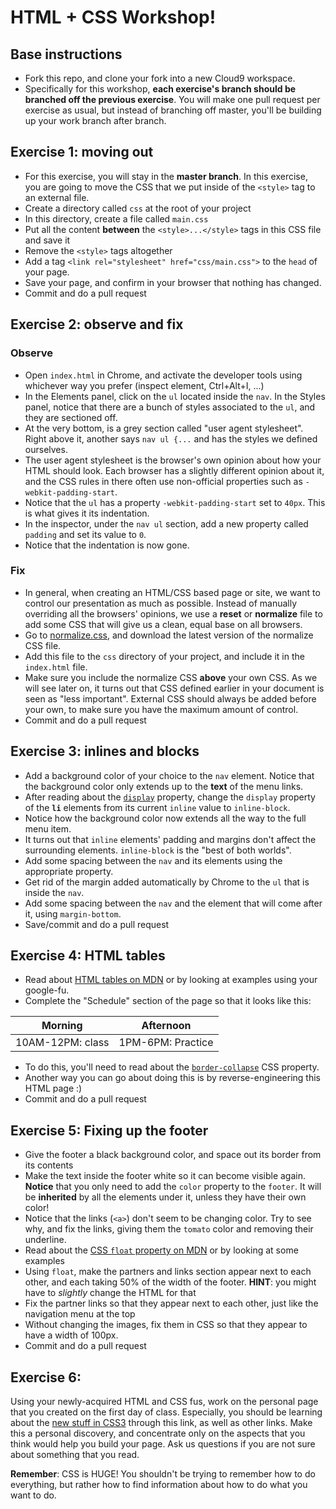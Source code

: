 # HTML + CSS Workshop!

## Base instructions
* Fork this repo, and clone your fork into a new Cloud9 workspace.
* Specifically for this workshop, **each exercise's branch should be branched off the previous exercise**. You will make
one pull request per exercise as usual, but instead of branching off master, you'll be building up your work branch
after branch.

## Exercise 1: moving out
* For this exercise, you will stay in the **master branch**. In this exercise, you are going to move the CSS that
we put inside of the `<style>` tag to an external file.
* Create a directory called `css` at the root of your project
* In this directory, create a file called `main.css`
* Put all the content **between** the `<style>...</style>` tags in this CSS file and save it
* Remove the `<style>` tags altogether
* Add a tag `<link rel="stylesheet" href="css/main.css">` to the `head` of your page.
* Save your page, and confirm in your browser that nothing has changed.
* Commit and do a pull request

## Exercise 2: observe and fix
### Observe
* Open `index.html` in Chrome, and activate the developer tools using whichever way you prefer (inspect element, Ctrl+Alt+I, ...)
* In the Elements panel, click on the `ul` located inside the `nav`. In the Styles panel, notice that there are a bunch
of styles associated to the `ul`, and they are sectioned off.
* At the very bottom, is a grey section called "user agent stylesheet". Right above it, another says `nav ul {...`
and has the styles we defined ourselves.
* The user agent stylesheet is the browser's own opinion about how your HTML should look. Each browser has a slightly
different opinion about it, and the CSS rules in there often use non-official properties such as `-webkit-padding-start`.
* Notice that the `ul` has a property `-webkit-padding-start` set to `40px`. This is what gives it its indentation.
* In the inspector, under the `nav ul` section, add a new property called `padding` and set its value to `0`.
* Notice that the indentation is now gone.
### Fix
* In general, when creating an HTML/CSS based page or site, we want to control our presentation as much as possible.
Instead of manually overriding all the browsers' opinions, we use a **reset** or **normalize** file to add some CSS
that will give us a clean, equal base on all browsers.
* Go to [normalize.css](https://necolas.github.io/normalize.css/), and download the latest version of the normalize CSS file.
* Add this file to the `css` directory of your project, and include it in the `index.html` file.
* Make sure you include the normalize CSS **above** your own CSS. As we will see later on, it turns out that CSS defined
earlier in your document is seen as "less important". External CSS should always be added before your own, to make sure
you have the maximum amount of control.
* Commit and do a pull request

## Exercise 3: inlines and blocks
* Add a background color of your choice to the `nav` element. Notice that the background color only extends up to the **text** of the menu links.
* After reading about the [`display`](https://developer.mozilla.org/en-US/docs/Web/CSS/display) property, change the `display` property
of the **`li`** elements from its current `inline` value to `inline-block`.
* Notice how the background color now extends all the way to the full menu item.
* It turns out that `inline` elements' padding and margins don't affect the surrounding elements. `inline-block`
is the "best of both worlds".
* Add some spacing between the `nav` and its elements using the appropriate property.
* Get rid of the margin added automatically by Chrome to the `ul` that is inside the `nav`.
* Add some spacing between the `nav` and the element that will come after it, using `margin-bottom`.
* Save/commit and do a pull request

## Exercise 4: HTML tables
* Read about [HTML tables on MDN](https://developer.mozilla.org/en-US/docs/Web/HTML/Element/table) or by looking at examples using your google-fu.
* Complete the "Schedule" section of the page so that it looks like this:

Morning | Afternoon
--------|----------
10AM-12PM: class | 1PM-6PM: Practice

* To do this, you'll need to read about the [`border-collapse`](https://developer.mozilla.org/en-US/docs/Web/CSS/border-collapse) CSS property.
* Another way you can go about doing this is by reverse-engineering this HTML page :)
* Commit and do a pull request

## Exercise 5: Fixing up the footer
* Give the footer a black background color, and space out its border from its contents
* Make the text inside the footer white so it can become visible again. **Notice** that you only need to add the `color`
property to the `footer`. It will be **inherited** by all the elements under it, unless they have their own color!
* Notice that the links (`<a>`) don't seem to be changing color. Try to see why, and fix the links, giving them the `tomato`
color and removing their underline.
* Read about the [CSS `float` property on MDN](https://developer.mozilla.org/en-US/docs/Web/CSS/float) or by looking at some examples
* Using `float`, make the partners and links section appear next to each other, and each taking 50% of the width of the footer. **HINT**: you might have to *slightly* change the HTML for that
* Fix the partner links so that they appear next to each other, just like the navigation menu at the top
* Without changing the images, fix them in CSS so that they appear to have a width of 100px.
* Commit and do a pull request

## Exercise 6:
Using your newly-acquired HTML and CSS fus, work on the personal page that you created on the first day of class.
Especially, you should be learning about the [new stuff in CSS3](http://www.1stwebdesigner.com/css3-introduction/)
through this link, as well as other links. Make this a personal discovery, and concentrate only on the aspects that
you think would help you build your page. Ask us questions if you are not sure about something that you read.

**Remember**: CSS is HUGE! You shouldn't be trying to remember how to do everything, but rather how to find information
about how to do what you want to do.
